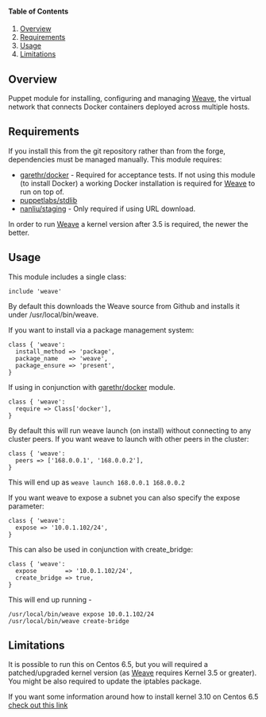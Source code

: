 #### Table of Contents

1. [Overview](#overview)
2. [Requirements](#requirements)
3. [Usage](#usage)
4. [Limitations](#limitations)

## Overview

Puppet module for installing, configuring and managing [Weave](https://github.com/zettio/weave), the virtual network that connects
Docker containers deployed across multiple hosts.

## Requirements

If you install this from the git repository rather than from the forge, dependencies must be managed manually. This module requires:

* [garethr/docker](https://forge.puppetlabs.com/garethr/docker) - Required for acceptance tests. If not using this module (to install Docker) a working Docker installation is required for [Weave](https://github.com/zettio/weave) to run on top of.
* [puppetlabs/stdlib](https://forge.puppetlabs.com/puppetlabs/stdlib)
* [nanliu/staging](https://forge.puppetlabs.com/nanliu/staging) - Only required if using URL download.

In order to run [Weave](https://github.com/zettio/weave) a kernel version after 3.5 is required, the newer the better.

## Usage

This module includes a single class:
```puppet
include 'weave'
```

By default this downloads the Weave source from Github and installs it under
/usr/local/bin/weave.

If you want to install via a package management system:

```puppet
class { 'weave':
  install_method => 'package',
  package_name   => 'weave',
  package_ensure => 'present',
}
```

If using in conjunction with [garethr/docker](https://forge.puppetlabs.com/garethr/docker) module.

```puppet
class { 'weave':
  require => Class['docker'],
}
```

By default this will run weave launch (on install) without connecting to any cluster peers.
If you want weave to launch with other peers in the cluster:

```puppet
class { 'weave':
  peers => ['168.0.0.1', '168.0.0.2'],
}
```

This will end up as ```weave launch 168.0.0.1 168.0.0.2```

If you want weave to expose a subnet you can also specify the expose parameter:

```puppet
class { 'weave':
  expose => '10.0.1.102/24',
}
```

This can also be used in conjunction with create_bridge:

```puppet
class { 'weave':
  expose        => '10.0.1.102/24',
  create_bridge => true,
}
```

This will end up running -

```shell
/usr/local/bin/weave expose 10.0.1.102/24
/usr/local/bin/weave create-bridge
```

## Limitations

It is possible to run this on Centos 6.5, but you will required a patched/upgraded kernel version (as [Weave](https://github.com/zettio/weave) requires Kernel 3.5 or greater). You might be also required to update the iptables package.

If you want some information around how to install kernel 3.10 on Centos 6.5 [check out this link](http://bicofino.io/blog/2014/10/25/install-kernel-3-dot-10-on-centos-6-dot-5/)
